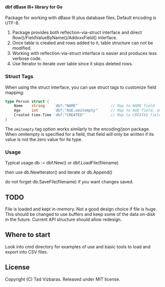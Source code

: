 #### dbf dBase III+ library for Go

Package for working with dBase III plus database files.
Default encoding is UTF-8.

1. Package provides both reflection-via-struct interface and direct Row()/FieldValueByName()/AddxxxField() interface.
2. Once table is created and rows added to it, table structure can not be modified.
3. Working with reflection-via-struct interface is easier and produces less verbose code.
4. Use Iterator to iterate over table since it skips deleted rows.

### Struct Tags

When using the struct interface, you can use struct tags to customize field mapping:

```go
type Person struct {
    Name    string    `dbf:"NAME"`              // Map to NAME field
    Age     int       `dbf:"AGE,omitempty"`     // Map to AGE field, omit if zero
    Created time.Time `dbf:"CREATED"`           // Map to CREATED field
}
```

The `omitempty` tag option works similarly to the encoding/json package.
When omitempty is specified for a field, that field will only be written
if its value is not the zero value for its type.

### Usage

Typical usage
db := dbf.New() or dbf.LoadFile(filename)

then use db.NewIterator() and iterate or db.Append()

do not forget db.SaveFile(filename) if you want changes saved.

## TODO

File is loaded and kept in-memory. Not a good design choice if file is huge.
This should be changed to use buffers and keep some of the data on-disk in the future.
Current API structure should allow redesign.

## Where to start

Look into cmd directory for examples of use and basic tools to load and export into CSV files.

## License

Copyright (C) Tad Vizbaras. Released under MIT license.
